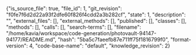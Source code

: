 {"is_source_file": true, "file_id": 1, "git_revision": "f0fe7f6d2d22a93f2dfe60f826f4cdd2a3b282cf", "state": 1, "description": "", "external_files": [], "external_methods": [], "published": [], "classes": [], "methods": [], "calls": [], "search-terms": [], "filename": "/home/kavia/workspace/code-generation/photovault-94147-94177/README.md", "hash": "5ba5c7faeefb87e711ff75f1816799f0", "format-version": 4, "code-base-name": "default", "knowledge_revision": 2}